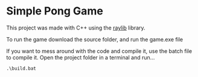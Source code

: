 # Simple Pong Game
 This project was made with C++ using the [raylib](https://www.raylib.com/index.html) library.
 
 To run the game download the source folder, and run the game.exe file
 
 If you want to mess around with the code and compile it, use the batch file to compile it.
 Open the project folder in a terminal and run...
 
 `.\build.bat`
